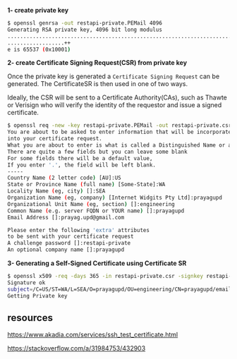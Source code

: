 
**1- create private key**

```bash
$ openssl genrsa -out restapi-private.PEMail 4096
Generating RSA private key, 4096 bit long modulus
.................................................................................................................................++
..................++
e is 65537 (0x10001)
```

**2- create Certificate Signing Request(CSR) from private key**

Once the private key is generated a `Certificate Signing Request` can be generated. 
The CertificateSR is then used in one of two ways. 

Ideally, the CSR will be sent to a Certificate Authority(CAs), 
such as Thawte or Verisign who will verify the identity of the requestor and issue a signed certificate. 

```bash
$ openssl req -new -key restapi-private.PEMail -out restapi-private.csr
You are about to be asked to enter information that will be incorporated
into your certificate request.
What you are about to enter is what is called a Distinguished Name or a DN.
There are quite a few fields but you can leave some blank
For some fields there will be a default value,
If you enter '.', the field will be left blank.
-----
Country Name (2 letter code) [AU]:US
State or Province Name (full name) [Some-State]:WA
Locality Name (eg, city) []:SEA
Organization Name (eg, company) [Internet Widgits Pty Ltd]:prayagupd               
Organizational Unit Name (eg, section) []:engineering
Common Name (e.g. server FQDN or YOUR name) []:prayagupd
Email Address []:prayag.upd@gmail.com

Please enter the following 'extra' attributes
to be sent with your certificate request
A challenge password []:restapi-private
An optional company name []:prayagupd
```

**3- Generating a Self-Signed Certificate using Certificate SR**

```bash
$ openssl x509 -req -days 365 -in restapi-private.csr -signkey restapi-private.PEMail -out restapi.crt
Signature ok
subject=/C=US/ST=WA/L=SEA/O=prayagupd/OU=engineering/CN=prayagupd/emailAddress=prayag.upd@gmail.com
Getting Private key
```

resources
-----------

https://www.akadia.com/services/ssh_test_certificate.html

https://stackoverflow.com/a/31984753/432903

